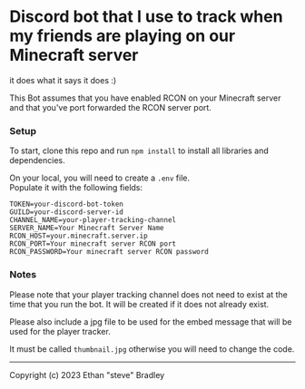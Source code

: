 # Discord bot that I use to track when my friends are playing on our Minecraft server

it does what it says it does :)

This Bot assumes that you have enabled RCON on your Minecraft server and that you've port forwarded the RCON server port.

### Setup
To start, clone this repo and run `npm install` to install all libraries and dependencies.

On your local, you will need to create a `.env` file.  
Populate it with the following fields:

```dosini
TOKEN=your-discord-bot-token
GUILD=your-discord-server-id
CHANNEL_NAME=your-player-tracking-channel
SERVER_NAME=Your Minecraft Server Name
RCON_HOST=your.minecraft.server.ip
RCON_PORT=Your minecraft server RCON port
RCON_PASSWORD=Your minecraft server RCON password
```

### Notes
Please note that your player tracking channel does not need to exist at the time that you run the bot. It will be created if it does not already exist.

Please also include a jpg file to be used for the embed message
that will be used for the player tracker.

It must be called `thumbnail.jpg` otherwise you will need to change the code.

---
Copyright (c) 2023 Ethan "steve" Bradley